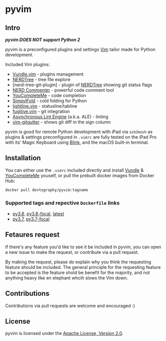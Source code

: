 # pyvim

## Intro
*__pyvim DOES NOT support Python 2__*

pyvim is a preconfigured plugins and settings [Vim] tailor made for Python
development.

Included Vim plugins:
- [Vundle.vim] - plugins management
- [NERDTree] - tree file explore
- [nerd-tree-git-plugin] - plugin of [NERDTree] showing git status flags
- [NERD Commenter] - powerful code comment tool
- [YouCompleteMe] - code completion
- [SimpylFold] - cold folding for Python
- [lightline.vim] - statusline/tabline
- [fugitive.vim] - git integration
- [Asynchronous Lint Engine] \(a.k.a. ALE) - linting
- [vim-gitgutter] - shows git diff in the sign column

pyvim is good for remote Python development with iPad via `ssh`/`mosh` as 
plugins & settings preconfigured in `.vimrc` are fully tested on the iPad 
Pro with its' Magic Keyboard using [Blink], and the macOS built-in 
terminal.

## Installation
You can either use the `.vimrc` included directly and install [Vundle] & 
[YouCompleteMe] youself, or pull the prebuilt docker images from Docker 
Hub:
```sh
docker pull devtography/pyvim:tagname
```

### Supported tags and repective `Dockerfile` links
- [py3.8], [py3.8-focal], [latest]
- [py3.7], [py3.7-focal]

## Fetaures request
If there's any feature you'd like to see it be included in pyvim, you can 
open a new issue to make the request, or contribute via a pull request.

By making the request, please do explain why you think the requesting 
feature should be included. The general principle for the requesting 
feature to be accepted is the feature shold be benefit for the majority, 
and not anything heavy like en elephant whcih slows the Vim down.

## Contributions
Contributions via pull requests are welcome and encouraged :)

## License
pyvim is licensed under the [Apache License, Version 2.0](LICENSE.md).

[Vim]: https://www.vim.org
[Vundle.vim]: https://github.com/VundleVim/Vundle.vim
[NERDTree]: https://github.com/preservim/nerdtree
[nerdtree-git-plugin]: https://github.com/Xuyuanp/nerdtree-git-plugin
[NERD Commenter]: https://github.com/preservim/nerdcommenter
[YouCompleteMe]: https://github.com/ycm-core/YouCompleteMe
[SimpylFold]: https://github.com/tmhedberg/SimpylFold
[lightline.vim]: https://github.com/itchyny/lightline.vim 
[fugitive.vim]: https://github.com/tpope/vim-fugitive
[Asynchronous Lint Engine]: https://github.com/dense-analysis/ale
[vim-gitgutter]: https://github.com/airblade/vim-gitgutter
[Blink]: https://blink.sh
[Vundle]: https://github.com/VundleVim/Vundle.vim
[latest]: https://github.com/Devtography/pyvim/blob/master/docker/Dockerfile
[py3.8]: https://github.com/Devtography/pyvim/blob/master/docker/Dockerfile
[py3.8-focal]: https://github.com/Devtography/pyvim/blob/master/docker/Dockerfile
[py3.7]: https://github.com/Devtography/pyvim/blob/master/docker/Dockerfile_py3.7
[py3.7-focal]: https://github.com/Devtography/pyvim/blob/master/docker/Dockerfile_py3.7
